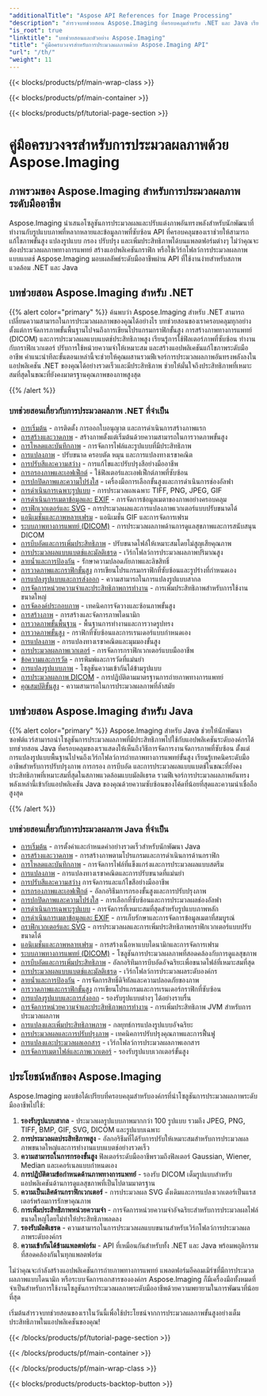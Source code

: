 ```yaml
---
"additionalTitle": "Aspose API References for Image Processing"
"description": "สำรวจบทช่วยสอน Aspose.Imaging ที่ครอบคลุมสำหรับ .NET และ Java เรียนรู้การปรับแต่งรูปภาพอย่างมืออาชีพ การแปลงรูปแบบ การกรองขั้นสูง และเทคนิคการปรับแต่งด้วยคำแนะนำทีละขั้นตอน"
"is_root": true
"linktitle": "บทช่วยสอนและตัวอย่าง Aspose.Imaging"
"title": "คู่มือครบวงจรสำหรับการประมวลผลภาพด้วย Aspose.Imaging API"
"url": "/th/"
"weight": 11
---
```


{{< blocks/products/pf/main-wrap-class >}}

{{< blocks/products/pf/main-container >}}

{{< blocks/products/pf/tutorial-page-section >}}

# คู่มือครบวงจรสำหรับการประมวลผลภาพด้วย Aspose.Imaging

## ภาพรวมของ Aspose.Imaging สำหรับการประมวลผลภาพระดับมืออาชีพ

Aspose.Imaging นำเสนอโซลูชันการประมวลผลและปรับแต่งภาพอันทรงพลังสำหรับนักพัฒนาที่ทำงานกับรูปแบบภาพที่หลากหลายและข้อมูลภาพที่ซับซ้อน API ที่ครอบคลุมของเราช่วยให้สามารถแก้ไขภาพขั้นสูง แปลงรูปแบบ กรอง ปรับปรุง และเพิ่มประสิทธิภาพได้บนแพลตฟอร์มต่างๆ ไม่ว่าคุณจะต้องประมวลผลภาพทางการแพทย์ สร้างแอปพลิเคชันกราฟิก หรือใช้เวิร์กโฟลว์การประมวลผลภาพแบบแบตช์ Aspose.Imaging มอบผลลัพธ์ระดับมืออาชีพผ่าน API ที่ใช้งานง่ายสำหรับสภาพแวดล้อม .NET และ Java

## บทช่วยสอน Aspose.Imaging สำหรับ .NET

{{% alert color="primary" %}}
ค้นพบว่า Aspose.Imaging สำหรับ .NET สามารถเปลี่ยนความสามารถในการประมวลผลภาพของคุณได้อย่างไร บทช่วยสอนของเราครอบคลุมทุกอย่างตั้งแต่การจัดการภาพขั้นพื้นฐานไปจนถึงการเขียนโปรแกรมกราฟิกขั้นสูง การสร้างภาพทางการแพทย์ (DICOM) และการประมวลผลแบบแบตช์ประสิทธิภาพสูง เรียนรู้การใช้ฟิลเตอร์ภาพที่ซับซ้อน ทำงานกับกราฟิกเวกเตอร์ ปรับการใช้หน่วยความจำให้เหมาะสม และสร้างแอปพลิเคชันแก้ไขภาพระดับมืออาชีพ คำแนะนำทีละขั้นตอนเหล่านี้จะช่วยให้คุณผสานรวมฟีเจอร์การประมวลผลภาพอันทรงพลังลงในแอปพลิเคชัน .NET ของคุณได้อย่างรวดเร็วและมีประสิทธิภาพ ช่วยให้มั่นใจถึงประสิทธิภาพที่เหมาะสมที่สุดในขณะที่ยังคงมาตรฐานคุณภาพของภาพสูงสุด

{{% /alert %}}

### บทช่วยสอนเกี่ยวกับการประมวลผลภาพ .NET ที่จำเป็น

- [การเริ่มต้น](./net/getting-started/) - การติดตั้ง การออกใบอนุญาต และการดำเนินการสร้างภาพแรก
- [การสร้างและวาดภาพ](./net/image-creation-drawing/) - สร้างภาพตั้งแต่เริ่มต้นด้วยความสามารถในการวาดภาพขั้นสูง
- [การโหลดและบันทึกภาพ](./net/image-loading-saving/) - การจัดการไฟล์และรูปแบบที่มีประสิทธิภาพ
- [การแปลงภาพ](./net/image-transformations/) - ปรับขนาด ครอบตัด หมุน และการแปลงทางเรขาคณิต
- [การปรับสีและความสว่าง](./net/color-brightness-adjustments/) - การแก้ไขและปรับปรุงสีอย่างมืออาชีพ
- [การกรองภาพและเอฟเฟ็กต์](./net/image-filtering-effects/) - ใช้ฟิลเตอร์และเอฟเฟ็กต์ภาพที่ซับซ้อน
- [การปกปิดภาพและความโปร่งใส](./net/image-masking-transparency/) - เครื่องมือการเลือกขั้นสูงและการดำเนินการช่องอัลฟา
- [การดำเนินการเฉพาะรูปแบบ](./net/format-specific-operations/) - การประมวลผลเฉพาะ TIFF, PNG, JPEG, GIF
- [การดำเนินการเมตาข้อมูลและ EXIF](./net/metadata-exif-operations/) - การจัดการข้อมูลเมตาของภาพอย่างครอบคลุม
- [กราฟิกเวกเตอร์และ SVG](./net/vector-graphics-svg/) - การประมวลผลและการแปลงภาพเวกเตอร์แบบปรับขนาดได้
- [แอนิเมชั่นและภาพหลายเฟรม](./net/animation-multi-frame-images/) - แอนิเมชั่น GIF และการจัดการเฟรม
- [ระบบภาพทางการแพทย์ (DICOM)](./net/medical-imaging-dicom/) - การประมวลผลภาพด้านการดูแลสุขภาพและการสนับสนุน DICOM
- [การบีบอัดและการเพิ่มประสิทธิภาพ](./net/compression-optimization/) - ปรับขนาดไฟล์ให้เหมาะสมโดยไม่สูญเสียคุณภาพ
- [การประมวลผลแบบแบตช์และมัลติเธรด](./net/batch-processing-multi-threading/) - เวิร์กโฟลว์การประมวลผลภาพปริมาณสูง
- [ลายน้ำและการป้องกัน](./net/watermarking-protection/) - รักษาความปลอดภัยภาพและลิขสิทธิ์
- [การวาดภาพและกราฟิกขั้นสูง](./net/advanced-drawing-graphics/) การเขียนโปรแกรมกราฟิกที่ซับซ้อนและรูปร่างที่กำหนดเอง
- [การแปลงรูปแบบและการส่งออก](./net/format-conversion-export/) - ความสามารถในการแปลงรูปแบบสากล
- [การจัดการหน่วยความจำและประสิทธิภาพการทำงาน](./net/memory-management-performance/) - การเพิ่มประสิทธิภาพสำหรับการใช้งานขนาดใหญ่
- [การจัดองค์ประกอบภาพ](./net/image-composition/) - เทคนิคการจัดวางและซ้อนภาพขั้นสูง
- [การสร้างภาพ](./net/image-creation/) - การสร้างและจัดการภาพไดนามิก
- [การวาดภาพขั้นพื้นฐาน](./net/basic-drawing/) - พื้นฐานการทำงานและการวาดรูปทรง
- [การวาดภาพขั้นสูง](./net/advanced-drawing/) - กราฟิกที่ซับซ้อนและการเรนเดอร์แบบกำหนดเอง
- [การแปลงภาพ](./net/image-transformation/) - การแปลงทางเรขาคณิตและมุมมองขั้นสูง
- [การประมวลผลภาพเวกเตอร์](./net/vector-image-processing/) - การจัดการกราฟิกเวกเตอร์แบบมืออาชีพ
- [ข้อความและการวัด](./net/text-and-measurements/) - การพิมพ์และการวัดที่แม่นยำ
- [การแปลงรูปแบบภาพ](./net/image-format-conversion/) - โซลูชันความเข้ากันได้ข้ามรูปแบบ
- [การประมวลผลภาพ DICOM](./net/dicom-image-processing/) - การปฏิบัติตามมาตรฐานการถ่ายภาพทางการแพทย์
- [คุณสมบัติขั้นสูง](./net/advanced-features/) - ความสามารถในการประมวลผลภาพที่ล้ำสมัย

## บทช่วยสอน Aspose.Imaging สำหรับ Java

{{% alert color="primary" %}}
Aspose.Imaging สำหรับ Java ช่วยให้นักพัฒนาซอฟต์แวร์สามารถนำโซลูชันการประมวลผลภาพที่มีประสิทธิภาพไปใช้กับแอปพลิเคชันระดับองค์กรได้ บทช่วยสอน Java ที่ครอบคลุมของเราแสดงให้เห็นถึงวิธีการจัดการงานจัดการภาพที่ซับซ้อน ตั้งแต่การแปลงรูปแบบพื้นฐานไปจนถึงเวิร์กโฟลว์การถ่ายภาพทางการแพทย์ขั้นสูง เรียนรู้เทคนิคระดับมืออาชีพสำหรับการปรับปรุงภาพ การกรอง การบีบอัด และการประมวลผลแบบแบตช์ในขณะที่ยังคงประสิทธิภาพที่เหมาะสมที่สุดในสภาพแวดล้อมแบบมัลติเธรด รวมฟีเจอร์การประมวลผลภาพอันทรงพลังเหล่านี้เข้ากับแอปพลิเคชัน Java ของคุณด้วยความซับซ้อนของโค้ดที่น้อยที่สุดและความน่าเชื่อถือสูงสุด

{{% /alert %}}

### บทช่วยสอนเกี่ยวกับการประมวลผลภาพ Java ที่จำเป็น

- [การเริ่มต้น](./java/getting-started/) - การตั้งค่าและกำหนดค่าอย่างรวดเร็วสำหรับนักพัฒนา Java
- [การสร้างและวาดภาพ](./java/image-creation-drawing/) - การสร้างภาพตามโปรแกรมและการดำเนินการด้านกราฟิก
- [การโหลดและบันทึกภาพ](./java/image-loading-saving/) - การจัดการไฟล์ที่แข็งแกร่งและการประมวลผลแบบสตรีม
- [การแปลงภาพ](./java/image-transformations/) - การแปลงทางเรขาคณิตและการปรับขนาดที่แม่นยำ
- [การปรับสีและความสว่าง](./java/color-brightness-adjustments/) การจัดการและแก้ไขสีอย่างมืออาชีพ
- [การกรองภาพและเอฟเฟ็กต์](./java/image-filtering-effects/) - อัลกอริธึมการกรองขั้นสูงและการปรับปรุงภาพ
- [การปกปิดภาพและความโปร่งใส](./java/image-masking-transparency/) - การเลือกที่ซับซ้อนและการประมวลผลช่องอัลฟา
- [การดำเนินการเฉพาะรูปแบบ](./java/format-specific-operations/) - การจัดการที่เหมาะสมที่สุดสำหรับรูปแบบภาพหลัก
- [การดำเนินการเมตาข้อมูลและ EXIF](./java/metadata-exif-operations/) - การเก็บรักษาและการจัดการข้อมูลเมตาที่สมบูรณ์
- [กราฟิกเวกเตอร์และ SVG](./java/vector-graphics-svg/) - การประมวลผลและการเพิ่มประสิทธิภาพกราฟิกเวกเตอร์แบบปรับขนาดได้
- [แอนิเมชั่นและภาพหลายเฟรม](./java/animation-multi-frame-images/) - การสร้างเนื้อหาแบบไดนามิกและการจัดการเฟรม
- [ระบบภาพทางการแพทย์ (DICOM)](./java/medical-imaging-dicom/) - โซลูชันการประมวลผลภาพที่สอดคล้องกับการดูแลสุขภาพ
- [การบีบอัดและการเพิ่มประสิทธิภาพ](./java/compression-optimization/) - อัลกอริทึมการบีบอัดอัจฉริยะเพื่อขนาดไฟล์ที่เหมาะสมที่สุด
- [การประมวลผลแบบแบตช์และมัลติเธรด](./java/batch-processing-multi-threading/) - เวิร์กโฟลว์การประมวลผลระดับองค์กร
- [ลายน้ำและการป้องกัน](./java/watermarking-protection/) - การจัดการสิทธิ์ดิจิทัลและความปลอดภัยของภาพ
- [การวาดภาพและกราฟิกขั้นสูง](./java/advanced-drawing-graphics/) การเขียนโปรแกรมและการเรนเดอร์กราฟิกที่ซับซ้อน
- [การแปลงรูปแบบและการส่งออก](./java/format-conversion-export/) - รองรับรูปแบบต่างๆ ได้อย่างราบรื่น
- [การจัดการหน่วยความจำและประสิทธิภาพการทำงาน](./java/memory-management-performance/) - การเพิ่มประสิทธิภาพ JVM สำหรับการประมวลผลภาพ
- [การแปลงและเพิ่มประสิทธิภาพภาพ](./java/image-conversion-and-optimization/) - กลยุทธ์การแปลงรูปแบบอัจฉริยะ
- [การประมวลผลและการปรับปรุงภาพ](./java/image-processing-and-enhancement/) - เทคนิคการปรับปรุงคุณภาพและการฟื้นฟู
- [การแปลงและประมวลผลเอกสาร](./java/document-conversion-and-processing/) - เวิร์กโฟลว์การประมวลผลภาพเอกสาร
- [การจัดการเมตาไฟล์และภาพเวกเตอร์](./java/metafile-and-vector-image-handling/) - รองรับรูปแบบเวกเตอร์ขั้นสูง

## ประโยชน์หลักของ Aspose.Imaging

Aspose.Imaging มอบข้อได้เปรียบที่ครอบคลุมสำหรับองค์กรที่นำโซลูชันการประมวลผลภาพระดับมืออาชีพไปใช้:

1. **รองรับรูปแบบสากล** - ประมวลผลรูปแบบภาพมากกว่า 100 รูปแบบ รวมถึง JPEG, PNG, TIFF, BMP, GIF, SVG, DICOM และรูปแบบเฉพาะ
2. **การประมวลผลประสิทธิภาพสูง** - อัลกอริธึมที่ได้รับการปรับให้เหมาะสมสำหรับการประมวลผลภาพขนาดใหญ่และการทำงานแบบแบตช์อย่างรวดเร็ว
3. **ความสามารถในการกรองขั้นสูง** ฟิลเตอร์ระดับมืออาชีพรวมถึงฟิลเตอร์ Gaussian, Wiener, Median และเคอร์เนลแบบกำหนดเอง
4. **การปฏิบัติตามข้อกำหนดด้านภาพทางการแพทย์** - รองรับ DICOM เต็มรูปแบบสำหรับแอปพลิเคชันด้านการดูแลสุขภาพที่เป็นไปตามมาตรฐาน
5. **ความเป็นเลิศด้านกราฟิกเวกเตอร์** - การประมวลผล SVG ดั้งเดิมและการแปลงเวกเตอร์เป็นแรสเตอร์พร้อมการรักษาคุณภาพ
6. **การเพิ่มประสิทธิภาพหน่วยความจำ** - การจัดการหน่วยความจำอัจฉริยะสำหรับการประมวลผลไฟล์ขนาดใหญ่โดยไม่ทำให้ประสิทธิภาพลดลง
7. **รองรับมัลติเธรด** - ความสามารถในการประมวลผลแบบขนานสำหรับเวิร์กโฟลว์การประมวลผลภาพระดับองค์กร
8. **ความเข้ากันได้ข้ามแพลตฟอร์ม** - API ที่เหมือนกันสำหรับทั้ง .NET และ Java พร้อมพฤติกรรมที่สอดคล้องกันในทุกแพลตฟอร์ม

ไม่ว่าคุณจะกำลังสร้างแอปพลิเคชันการถ่ายภาพทางการแพทย์ แพลตฟอร์มอีคอมเมิร์ซที่มีการประมวลผลภาพแบบไดนามิก หรือระบบจัดการเอกสารขององค์กร Aspose.Imaging ก็มีเครื่องมือทั้งหมดที่จำเป็นสำหรับการใช้งานโซลูชันการประมวลผลภาพระดับมืออาชีพด้วยความพยายามในการพัฒนาที่น้อยที่สุด

เริ่มต้นสำรวจบทช่วยสอนของเราในวันนี้เพื่อใช้ประโยชน์จากการประมวลผลภาพขั้นสูงอย่างเต็มประสิทธิภาพในแอปพลิเคชันของคุณ!

{{< /blocks/products/pf/tutorial-page-section >}}

{{< /blocks/products/pf/main-container >}}

{{< /blocks/products/pf/main-wrap-class >}}

{{< blocks/products/products-backtop-button >}}